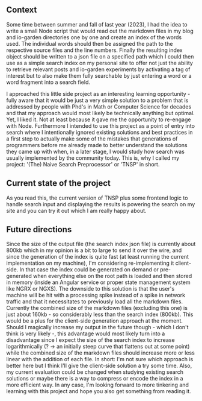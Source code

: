 ## Context
Some time between summer and fall of last year (2023), I had the idea to write a small Node script that would read out the markdown files in my blog and io-garden directories one by one and create an index of the words used. The individual words should then be assigned the path to the respective source files and the line numbers. Finally the resulting index object should be written to a json file on a specified path which I could then use as a simple search index on my personal site to offer not just the ability to retrieve relevant posts and io-garden experiments by activating a tag of interest but to also make them fully searchable by just entering a word or a word fragment into a search field.

I approached this little side project as an interesting learning opportunity - fully aware that it would be just a very simple solution to a problem that is addressed by people with Phd's in Math or Computer Science for decades and that my approach would most likely be technically anything but optimal. Yet, I liked it. Not at least because it gave me the opportunity to re-engage with Node. Furthermore I intended to use this project as a point of entry into search where I intentionally ignored existing solutions and best practices in a first step to actually make some of the mistakes that generations of programmers before me already made to better understand the solutions they came up with when, in a later stage, I would study how search was usually implemented by the community today. This is, why I called my project: '(The) Naive Search Preprocessor' or 'TNSP' in short.

## Current state of the project
As you read this, the current version of TNSP plus some frontend logic to handle search input and displaying the results is powering the search on my site and you can try it out which I am really happy about.

## Future directions
Since the size of the output file (the search index json file) is currently about 800kb which in my opinion is a bit to large to send it over the wire, and since the generation of the index is quite fast (at least running the current implementation on my machine), I'm considering re-implementing it client-side. In that case the index could be generated on demand or pre-generated when everything else on the root path is loaded and then stored in memory (inside an Angular service or proper state management system like NGRX or NGXS). The downside to this solution is that the user's machine will be hit with a processing spike instead of a spike in network traffic and that it necessitates to previously load all the markdown files. Currently the combined size of the markdown files (excluding this one) is just about 160kb - so considerably less than the search index (800kb). This would be a plus for the client-side generation approach at the moment. Should I magically increase my output in the future though - which I don't think is very likely -, this advantage would most likely turn into a disadvantage since I expect the size of the search index to increase logarithmically (? -> an initially steep curve that flattens out at some point) while the combined size of the markdown files should increase more or less linear with the addition of each file.
In short: I'm not sure which approach is better here but I think I'll give the client-side solution a try some time. Also, my current evaluation could be changed when studying existing search solutions or maybe there is a way to compress or encode the index in a more efficient way. In any case, I'm looking forward to more tinkering and learning with this project and hope you also get something from reading it.